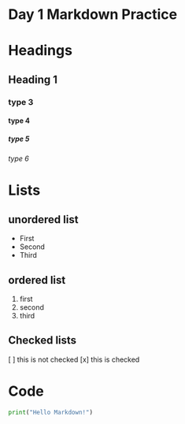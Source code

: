 # Day 1 Markdown Practice

# Headings 

## Heading 1

### type 3

#### type 4

##### type 5 

###### type 6

# Lists

## unordered list

- First
- Second
- Third

## ordered list

1. first 
2. second 
1. third

## Checked lists

[ ] this is not checked
[x] this is checked

# Code

```python 
print("Hello Markdown!")

